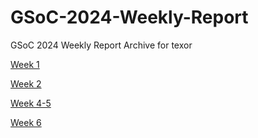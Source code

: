 # GSoC-2024-Weekly-Report

GSoC 2024 Weekly Report Archive for texor

[Week 1](./week1/week1.html)

[Week 2](./week2/week2.html)

[Week 4-5](./week4-5/week4.html)

[Week 6](./week6/week6.html)
